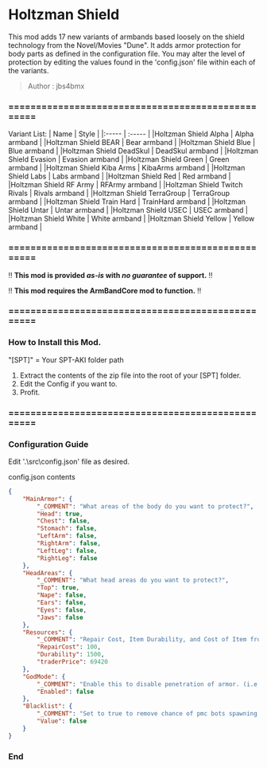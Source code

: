 # Holtzman Shield

This mod adds 17 new variants of armbands based loosely on the shield technology from the Novel/Movies "Dune". It adds armor protection for body parts as defined in the configuration file. You may alter the level of protection by editing the values found in the 'config.json' file within each of the variants.

>Author  : jbs4bmx



### ==================================================
Variant List:
| Name | Style |
|:----- | :----- |
|Holtzman Shield Alpha | Alpha armband |
|Holtzman Shield BEAR | Bear armband |
|Holtzman Shield Blue | Blue armband |
|Holtzman Shield DeadSkul | DeadSkul armband |
|Holtzman Shield Evasion | Evasion armband |
|Holtzman Shield Green | Green armband |
|Holtzman Shield Kiba Arms | KibaArms armband |
|Holtzman Shield Labs | Labs armband |
|Holtzman Shield Red | Red armband |
|Holtzman Shield RF Army | RFArmy armband |
|Holtzman Shield Twitch Rivals | Rivals armband |
|Holtzman Shield TerraGroup | TerraGroup armband |
|Holtzman Shield Train Hard | TrainHard armband |
|Holtzman Shield Untar | Untar armband |
|Holtzman Shield USEC | USEC armband |
|Holtzman Shield White | White armband |
|Holtzman Shield Yellow | Yellow armband |


### ==================================================


:bangbang: **This mod is provided _as-is_ with _no guarantee_ of support.** :bangbang:

:bangbang: **This mod requires the ArmBandCore mod to function.** :bangbang:


### ==================================================


### How to Install this Mod.
"[SPT]" = Your SPT-AKI folder path

1. Extract the contents of the zip file into the root of your [SPT] folder.
2. Edit the Config if you want to.
3. Profit.


### ==================================================


### Configuration Guide
Edit '.\src\config.json' file as desired.

config.json contents
```json
{
    "MainArmor": {
        "_COMMENT": "What areas of the body do you want to protect?",
        "Head": true,
        "Chest": false,
        "Stomach": false,
        "LeftArm": false,
        "RightArm": false,
        "LeftLeg": false,
        "RightLeg": false
    },
    "HeadAreas": {
        "_COMMENT": "What head areas do you want to protect?",
        "Top": true,
        "Nape": false,
        "Ears": false,
        "Eyes": false,
        "Jaws": false
    },
    "Resources": {
        "_COMMENT": "Repair Cost, Item Durability, and Cost of Item from Ragman",
        "RepairCost": 100,
        "Durability": 1500,
        "traderPrice": 69420
    },
    "GodMode": {
        "_COMMENT": "Enable this to disable penetration of armor. (i.e., 0 throughput)",
        "Enabled": false
    },
    "Blacklist": {
        "_COMMENT": "Set to true to remove chance of pmc bots spawning with this item in their inventory.",
        "Value": false
    }
}
```

### End
